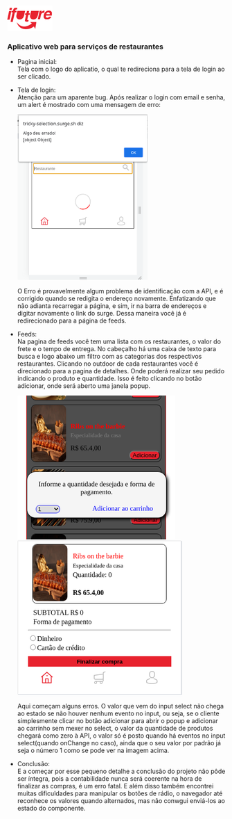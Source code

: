 
<body>
	<img src="src/img/logo-future-eats-invert.png">
	<h3>Aplicativo web para serviços de restaurantes</h3>
	<ul>
		<li>
			Pagina inicial:<br>Tela com o logo do aplicatio, o qual te redireciona para a tela de login ao ser 
			clicado.
		</li>
		<li>
			<p>Tela de login:<br>
			Atenção para um aparente bug.
			Após realizar o login com email e senha, um alert é mostrado com uma mensagem de erro:
			</p>
			<img src="imgREADME/errologin.png" width="300"><p>
			O Erro é provavelmente algum problema de identificação com a API, e é corrigido quando se redigita
			o endereço novamente. Enfatizando que não adianta recarregar a página, e sim, ir na barra de endereços
			e digitar novamente o link do surge. Dessa maneira você já é redirecionado para a página de feeds.</p>
		</li>
		<li>
			Feeds:<br>
			Na pagina de feeds você tem uma lista com os restaurantes, o valor do
			frete e o tempo de entrega. No cabeçalho há uma caixa de texto para busca e logo abaixo
			um filtro com as categorias dos respectivos restaurantes. Clicando no outdoor de cada restaurantes
			você é direcionado para a pagina de detalhes. Onde poderá realizar seu pedido indicando
			o produto e quantidade. Isso é feito clicando no botão adicionar, onde será 
			aberto uma janela popup.
			<p><img src="imgREADME/adicionar.png">
			<img src="imgREADME/sem-adicao.png"> </p>
			Aqui começam alguns erros. O valor que vem do input select não chega ao estado se não houver nenhum evento no input, ou seja, se o cliente simplesmente clicar no botão adicionar para abrir o popup e adicionar ao carrinho sem mexer no select, o valor da quantidade de produtos chegará como zero à API, o valor só é posto quando há eventos no input select(quando onChange no caso), ainda que o seu valor por padrão já seja o número 1 como se pode ver na imagem acima.
		</li>
		<li><p>
			Conclusão:<br>
			E a começar por esse pequeno detalhe a conclusão do projeto não pôde ser íntegra, pois a contabilidade nunca será coerente na hora de finalizar as compras,
			é um erro fatal. E além disso também encontrei muitas dificuldades para manipular os botões de rádio, o navegador até reconhece os valores quando alternados, mas não conwgui enviá-los ao estado do componente.</p>
		</li>
	</ul>
</body>
